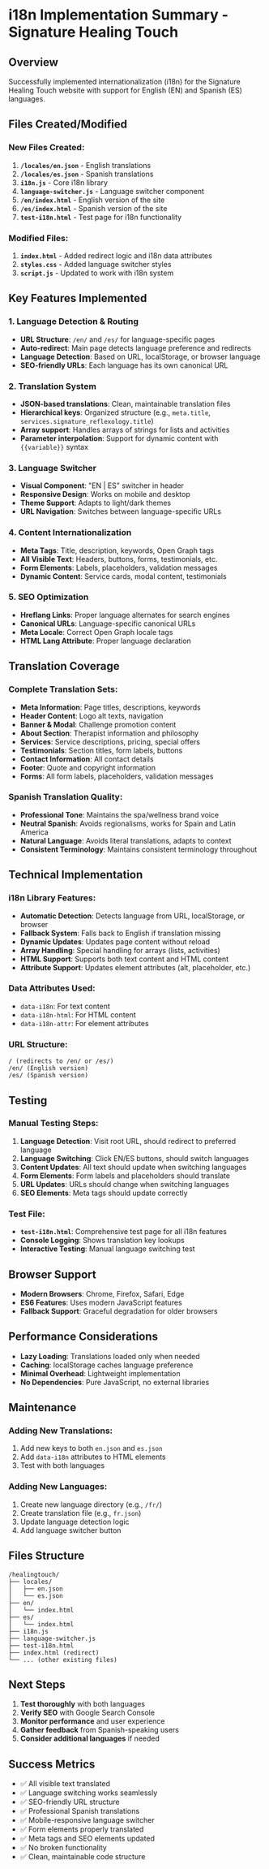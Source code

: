 # i18n Implementation Summary - Signature Healing Touch

## Overview
Successfully implemented internationalization (i18n) for the Signature Healing Touch website with support for English (EN) and Spanish (ES) languages.

## Files Created/Modified

### New Files Created:
1. **`/locales/en.json`** - English translations
2. **`/locales/es.json`** - Spanish translations  
3. **`i18n.js`** - Core i18n library
4. **`language-switcher.js`** - Language switcher component
5. **`/en/index.html`** - English version of the site
6. **`/es/index.html`** - Spanish version of the site
7. **`test-i18n.html`** - Test page for i18n functionality

### Modified Files:
1. **`index.html`** - Added redirect logic and i18n data attributes
2. **`styles.css`** - Added language switcher styles
3. **`script.js`** - Updated to work with i18n system

## Key Features Implemented

### 1. Language Detection & Routing
- **URL Structure**: `/en/` and `/es/` for language-specific pages
- **Auto-redirect**: Main page detects language preference and redirects
- **Language Detection**: Based on URL, localStorage, or browser language
- **SEO-friendly URLs**: Each language has its own canonical URL

### 2. Translation System
- **JSON-based translations**: Clean, maintainable translation files
- **Hierarchical keys**: Organized structure (e.g., `meta.title`, `services.signature_reflexology.title`)
- **Array support**: Handles arrays of strings for lists and activities
- **Parameter interpolation**: Support for dynamic content with `{{variable}}` syntax

### 3. Language Switcher
- **Visual Component**: "EN | ES" switcher in header
- **Responsive Design**: Works on mobile and desktop
- **Theme Support**: Adapts to light/dark themes
- **URL Navigation**: Switches between language-specific URLs

### 4. Content Internationalization
- **Meta Tags**: Title, description, keywords, Open Graph tags
- **All Visible Text**: Headers, buttons, forms, testimonials, etc.
- **Form Elements**: Labels, placeholders, validation messages
- **Dynamic Content**: Service cards, modal content, testimonials

### 5. SEO Optimization
- **Hreflang Links**: Proper language alternates for search engines
- **Canonical URLs**: Language-specific canonical URLs
- **Meta Locale**: Correct Open Graph locale tags
- **HTML Lang Attribute**: Proper language declaration

## Translation Coverage

### Complete Translation Sets:
- **Meta Information**: Page titles, descriptions, keywords
- **Header Content**: Logo alt texts, navigation
- **Banner & Modal**: Challenge promotion content
- **About Section**: Therapist information and philosophy
- **Services**: Service descriptions, pricing, special offers
- **Testimonials**: Section titles, form labels, buttons
- **Contact Information**: All contact details
- **Footer**: Quote and copyright information
- **Forms**: All form labels, placeholders, validation messages

### Spanish Translation Quality:
- **Professional Tone**: Maintains the spa/wellness brand voice
- **Neutral Spanish**: Avoids regionalisms, works for Spain and Latin America
- **Natural Language**: Avoids literal translations, adapts to context
- **Consistent Terminology**: Maintains consistent terminology throughout

## Technical Implementation

### i18n Library Features:
- **Automatic Detection**: Detects language from URL, localStorage, or browser
- **Fallback System**: Falls back to English if translation missing
- **Dynamic Updates**: Updates page content without reload
- **Array Handling**: Special handling for arrays (lists, activities)
- **HTML Support**: Supports both text content and HTML content
- **Attribute Support**: Updates element attributes (alt, placeholder, etc.)

### Data Attributes Used:
- `data-i18n`: For text content
- `data-i18n-html`: For HTML content
- `data-i18n-attr`: For element attributes

### URL Structure:
```
/ (redirects to /en/ or /es/)
/en/ (English version)
/es/ (Spanish version)
```

## Testing

### Manual Testing Steps:
1. **Language Detection**: Visit root URL, should redirect to preferred language
2. **Language Switching**: Click EN/ES buttons, should switch languages
3. **Content Updates**: All text should update when switching languages
4. **Form Elements**: Form labels and placeholders should translate
5. **URL Updates**: URLs should change when switching languages
6. **SEO Elements**: Meta tags should update correctly

### Test File:
- **`test-i18n.html`**: Comprehensive test page for all i18n features
- **Console Logging**: Shows translation key lookups
- **Interactive Testing**: Manual language switching test

## Browser Support
- **Modern Browsers**: Chrome, Firefox, Safari, Edge
- **ES6 Features**: Uses modern JavaScript features
- **Fallback Support**: Graceful degradation for older browsers

## Performance Considerations
- **Lazy Loading**: Translations loaded only when needed
- **Caching**: localStorage caches language preference
- **Minimal Overhead**: Lightweight implementation
- **No Dependencies**: Pure JavaScript, no external libraries

## Maintenance

### Adding New Translations:
1. Add new keys to both `en.json` and `es.json`
2. Add `data-i18n` attributes to HTML elements
3. Test with both languages

### Adding New Languages:
1. Create new language directory (e.g., `/fr/`)
2. Create translation file (e.g., `fr.json`)
3. Update language detection logic
4. Add language switcher button

## Files Structure
```
/healingtouch/
├── locales/
│   ├── en.json
│   └── es.json
├── en/
│   └── index.html
├── es/
│   └── index.html
├── i18n.js
├── language-switcher.js
├── test-i18n.html
├── index.html (redirect)
└── ... (other existing files)
```

## Next Steps
1. **Test thoroughly** with both languages
2. **Verify SEO** with Google Search Console
3. **Monitor performance** and user experience
4. **Gather feedback** from Spanish-speaking users
5. **Consider additional languages** if needed

## Success Metrics
- ✅ All visible text translated
- ✅ Language switching works seamlessly
- ✅ SEO-friendly URL structure
- ✅ Professional Spanish translations
- ✅ Mobile-responsive language switcher
- ✅ Form elements properly translated
- ✅ Meta tags and SEO elements updated
- ✅ No broken functionality
- ✅ Clean, maintainable code structure
